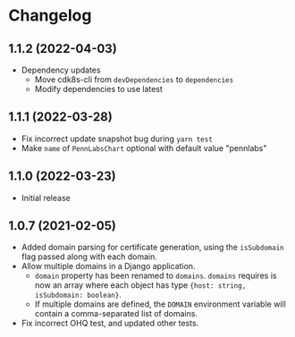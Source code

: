 # Changelog
## 1.1.2 (2022-04-03)
* Dependency updates
    * Move cdk8s-cli from `devDependencies` to `dependencies`
    * Modify dependencies to use latest

## 1.1.1 (2022-03-28)
* Fix incorrect update snapshot bug during `yarn test`
* Make `name` of `PennLabsChart` optional with default value "pennlabs"

## 1.1.0 (2022-03-23)

* Initial release

## 1.0.7 (2021-02-05)

* Added domain parsing for certificate generation, using the `isSubdomain` flag passed along with each domain.
* Allow multiple domains in a Django application. 
    * `domain` property has been renamed to `domains`. `domains` requires is now an array where each object has type `{host: string, isSubdomain: boolean}`.
    * If multiple domains are defined, the `DOMAIN` environment variable will contain a comma-separated list of domains.
* Fix incorrect OHQ test, and updated other tests.
